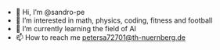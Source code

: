 - 👋 Hi, I’m @sandro-pe
- 👀 I’m interested in math, physics, coding, fitness and football
- 🌱 I’m currently learning the field of AI
- 📫 How to reach me petersa72701@th-nuernberg.de
